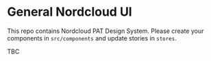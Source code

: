 # General Nordcloud UI

This repo contains Nordcloud PAT Design System. Please create your components in `src/components` and update stories in `stores`.

TBC
